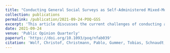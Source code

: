 ```yaml
---
title: "Conducting General Social Surveys as Self-Administered Mixed-Mode Surveys (peer-reviewed journal article)"
collection: publications
permalink: /publication/2021-09-24-POQ-GSS
excerpt: 'This article discusses the current challenges of conducting a General Social Survey (GSS) in face-to-face mode and evaluates the alternative of fielding these surveys in self-administered mixed-mode (web, mail) instead. Based on data from Germany, it first illustrates the stark decline of participation in face-to-face surveys since 2002 and reports a strong increase in the cost of conducting these surveys over the same period. It then discusses the possibility of implementing GSS-type surveys in a self-administered design and reports results from a mode experiment implemented in the German part of the European Values Study (EVS) 2017/18. The results of the experiment indicate that self-administered mixed-mode surveys are a viable alternative for cross-sectional general population surveys in Germany; they shorten the fieldwork period and lead to higher response rates, while being more cost-efficient than face-to-face surveys. Despite the finding that the sample composition deviates from the general population in both modes, the face-to-face mode represents the population slightly better.'
date: 2021-09-24
venue: 'Public Opinion Quarterly'
paperurl: 'https://doi.org/10.1093/poq/nfab039'
citation: 'Wolf, Christof, Christmann, Pablo, Gummer, Tobias, Schnaudt, Christian, and Verhoeven, Sascha. 2021. "Conducting General Social Surveys as Self-Administered Mixed-Mode Surveys." Public Opinion Quarterly (online first): 1-26.'
---
```

